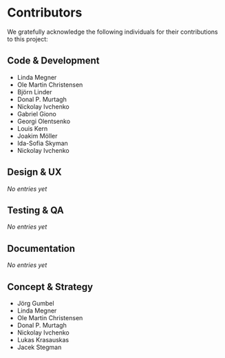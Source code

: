 
# Contributors

We gratefully acknowledge the following individuals for their contributions to this project:

## Code & Development
- Linda Megner  
- Ole Martin Christensen  
- Björn Linder  
- Donal P. Murtagh  
- Nickolay Ivchenko  
- Gabriel Giono  
- Georgi Olentsenko  
- Louis Kern  
- Joakim Möller  
- Ida-Sofia Skyman  
- Nickolay Ivchenko 

## Design & UX
*No entries yet*

## Testing & QA
*No entries yet*

## Documentation
*No entries yet*

## Concept & Strategy
- Jörg Gumbel  
- Linda Megner  
- Ole Martin Christensen  
- Donal P. Murtagh  
- Nickolay Ivchenko  
- Lukas Krasauskas  
- Jacek Stegman  

